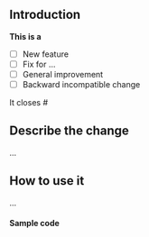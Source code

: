 ## Introduction

**This is a**

<!-- Put a cross `x` in relevant boxes below -->
- [ ] New feature
- [ ] Fix for ... <!-- (the issue/bug) -->
- [ ] General improvement
- [ ] Backward incompatible change

It closes # <!-- (Put the issue number after `#`) -->

## Describe the change

...

## How to use it

...

#### Sample code

```php

```
